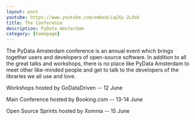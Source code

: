 ```yaml
---
layout: post
youtube: https://www.youtube.com/embed/iq2Xy-2LOok
title: The Conference
description: PyData Amsterdam
category: [homepage]
---
```


The PyData Amsterdam conference is an annual event which brings together users and developers of open-source software. In addition to all the great talks  and workshops, there is no place like PyData Amsterdam to meet other like-minded people and get to talk to the developers of the libraries we all use and love.

Workshops hosted by GoDataDriven -- 12 June

Main Conference hosted by Booking.com -- 13-14 June

Open Source Sprints hosted by Xomnia -- 15 June
